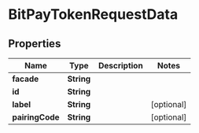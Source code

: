 

# BitPayTokenRequestData

## Properties

Name | Type | Description | Notes
------------ | ------------- | ------------- | -------------
**facade** | **String** |  | 
**id** | **String** |  | 
**label** | **String** |  |  [optional]
**pairingCode** | **String** |  |  [optional]



